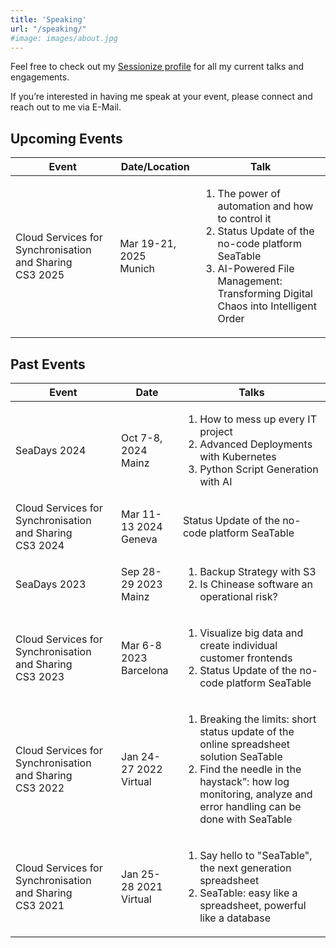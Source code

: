 ```yaml
---
title: 'Speaking'
url: "/speaking/"
#image: images/about.jpg
---
```


Feel free to check out my [Sessionize profile](https://sessionize.com/christoph-dyllick-brenzinger) for all my current talks and engagements.

If you’re interested in having me speak at your event, please connect and reach out to me via E-Mail.

## Upcoming Events

<div class="w800">

| Event | Date/Location | Talk |
|----------|----------|----------|
| Cloud Services for Synchronisation and Sharing<br/>CS3 2025 | Mar 19-21, 2025<br/>Munich | <ol><li>The power of automation and how to control it</li><li>Status Update of the no-code platform SeaTable</li><li>AI-Powered File Management: Transforming Digital Chaos into Intelligent Order</li></ol> |

</div>

## Past Events

| Event | Date | Talks |
|-------|------|-------|
| SeaDays 2024 | Oct 7-8, 2024<br>Mainz | <ol><li>How to mess up every IT project</li><li>Advanced Deployments with Kubernetes</li><li>Python Script Generation with AI</li></ol> | 
| Cloud Services for Synchronisation and Sharing<br/>CS3 2024 | Mar 11-13 2024<br/>Geneva | Status Update of the no-code platform SeaTable |
| SeaDays 2023 | Sep 28-29 2023<br>Mainz | <ol><li>Backup Strategy with S3</li><li>Is Chinease software an operational risk?</li></ol> | 
| Cloud Services for Synchronisation and Sharing<br/>CS3 2023 | Mar 6-8 2023<br/>Barcelona | <ol><li>Visualize big data and create individual customer frontends</li><li>Status Update of the no-code platform SeaTable</li></ol> |
| Cloud Services for Synchronisation and Sharing<br/>CS3 2022 | Jan 24-27 2022<br/>Virtual | <ol><li>Breaking the limits: short status update of the online spreadsheet solution SeaTable</li><li>Find the needle in the haystack”: how log monitoring, analyze and error handling can be done with SeaTable</li></ol> |
| Cloud Services for Synchronisation and Sharing<br/>CS3 2021 | Jan 25-28 2021<br/>Virtual | <ol><li>Say hello to "SeaTable", the next generation spreadsheet</li><li>SeaTable: easy like a spreadsheet, powerful like a database</li></ol> |
